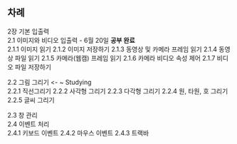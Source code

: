 
## 차례

2장 기본 입출력  
2.1 이미지와 비디오 입출력  - 6월 20일 **공부 완료**  
2.1.1 이미지 읽기
2.1.2 이미지 저장하기
2.1.3 동영상 및 카메라 프레임 읽기
2.1.4 동영상 파일 읽기
2.1.5 카메라(웹캠) 프레임 읽기
2.1.6 카메라 비디오 속성 제어
2.1.7 비디오 파일 저장하기

2.2 그림 그리기          <-  ~ Studying  
2.2.1 직선그리기
2.2.2 사각형 그리기
2.2.3 다각형 그리기
2.2.4 원, 타원, 호 그리기
2.2.5 글씨 그리기

2.3 창 관리  
2.4 이벤트 처리  
2.4.1 키보드 이벤트
2.4.2 마우스 이벤트
2.4.3 트랙바
